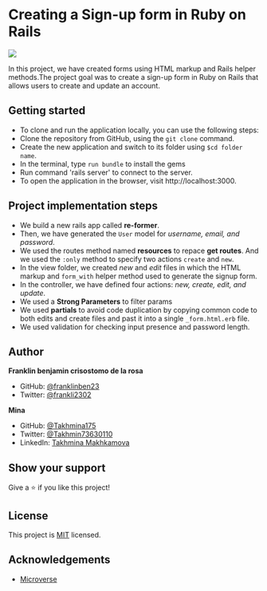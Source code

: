 # Creating a Sign-up form in Ruby on Rails

![](https://img.shields.io/badge/Microverse-blueviolet)

In this project, we have created forms using HTML markup and Rails helper methods.The project goal was to create a sign-up form in Ruby on Rails that allows users to create and update an account.  

## Getting started

- To clone and run the application locally, you can use the following steps:
- Clone the repository from GitHub, using the `git clone` command.
- Create the new application and switch to its folder using `$cd folder name`.
- In the terminal, type `run bundle` to install the gems
- Run command 'rails server' to connect to the server.
- To open the application in the browser, visit http://localhost:3000.

## Project implementation steps
- We build a new rails app called **re-former**.
- Then, we have generated the `User` model for *username, email, and password*.
- We used the routes method named **resources** to repace **get routes**. And we used the `:only`  method to specify two actions   `create` and `new`.
- In the view folder, we created *new* and *edit* files in which the HTML markup and `form_with` helper method used to generate the signup form.
- In the controller, we have defined four actions: *new, create, edit, and update*.
- We used a **Strong Parameters** to filter params  
- We used **partials** to avoid code duplication by copying common code to both edits and create files and past it into a single `_form.html.erb` file.
- We used validation for checking input presence and password length. 



## Author

**Franklin benjamin crisostomo de la rosa**

- GitHub: [@franklinben23](https://github.com/franklinben23)
- Twitter: [@frankli2302](https://twitter.com/Frankli2302)

**Mina**

- GitHub: [@Takhmina175](https://github.com/Takhmina175)
- Twitter: [@Takhmin73630110](https://twitter.com/Takhmin73630110)
- LinkedIn: [Takhmina Makhkamova](https://www.linkedin.com/in/takhmina-makhkamova-7628136b/)

## Show your support

Give a ⭐️ if you like this project!

## License

This project is [MIT](./LICENSE) licensed.

## Acknowledgements

- [Microverse](https://microverse.org)
